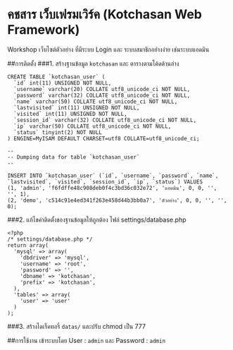 # คชสาร เว็บเฟรมเวิร์ค (Kotchasan Web Framework)

Workshop เว็บไซต์ตัวอย่าง ที่มีระบบ Login และ ระบบสมาชิกอย่างง่าย เช่นระบบแอดมิน

##การติดตั้ง
###1. สร้างฐานข้อมูล ```kotchasan``` และ ตารางตามโค้ดด้านล่าง

```
CREATE TABLE `kotchasan_user` (
  `id` int(11) UNSIGNED NOT NULL,
  `username` varchar(20) COLLATE utf8_unicode_ci NOT NULL,
  `password` varchar(32) COLLATE utf8_unicode_ci NOT NULL,
  `name` varchar(50) COLLATE utf8_unicode_ci NOT NULL,
  `lastvisited` int(11) UNSIGNED NOT NULL,
  `visited` int(11) UNSIGNED NOT NULL,
  `session_id` varchar(32) COLLATE utf8_unicode_ci NOT NULL,
  `ip` varchar(50) COLLATE utf8_unicode_ci NOT NULL,
  `status` tinyint(2) NOT NULL
) ENGINE=MyISAM DEFAULT CHARSET=utf8 COLLATE=utf8_unicode_ci;

--
-- Dumping data for table `kotchasan_user`
--

INSERT INTO `kotchasan_user` (`id`, `username`, `password`, `name`, `lastvisited`, `visited`, `session_id`, `ip`, `status`) VALUES
(1, 'admin', 'f6fdffe48c908deb0f4c3bd36c032e72', 'แอดมิน', 0, 0, '', '', 1),
(2, 'demo', 'c514c91e4ed341f263e458d44b3bb0a7', 'ตัวอย่าง', 0, 0, '', '', 0);
```

###2. แก้ไขค่าติดตั้งของฐานข้อมูลให้ถูกต้อง ไฟล์ settings/database.php

```
<?php
/* settings/database.php */
return array(
  'mysql' => array(
    'dbdriver' => 'mysql',
    'username' => 'root',
    'password' => '',
    'dbname' => 'kotchasan',
    'prefix' => 'kotchasan',
  ),
  'tables' => array(
    'user' => 'user'
  )
);
```

###3. สร้างไดเร็คทอรี่ ```datas/``` และปรับ chmod เป็น 777

##การใช้งาน
เข้าระบบโดย User : ```admin``` และ Password : ```admin```
